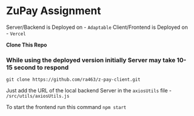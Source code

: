 # ZuPay Assignment

Server/Backend is Deployed on - `Adaptable`
Client/Frontend is Deployed on - `Vercel`

**Clone This Repo**

### While using the deployed version initially Server may take 10-15 second to respond

```
git clone https://github.com/ra463/z-pay-client.git
```

Just add the URL of the local backend Server in the `axiosUtils` file - `/src/utils/axiosUtils.js`

To start the frontend run this command `npm start`
